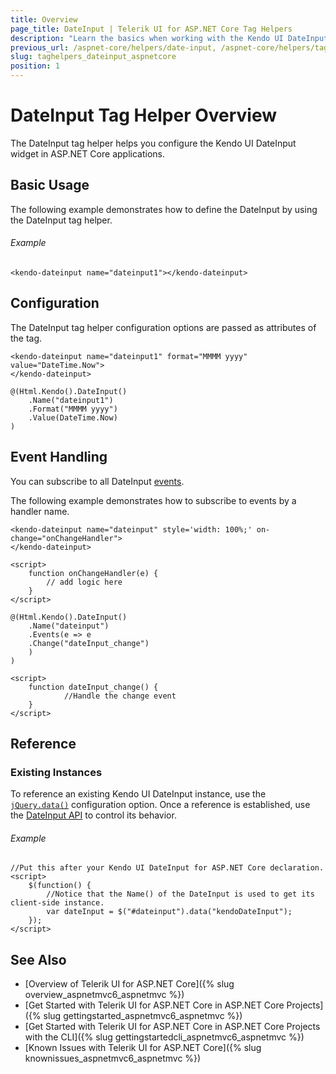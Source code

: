 ```yaml
---
title: Overview
page_title: DateInput | Telerik UI for ASP.NET Core Tag Helpers
description: "Learn the basics when working with the Kendo UI DateInput tag helper for ASP.NET Core (MVC 6 or ASP.NET Core MVC)."
previous_url: /aspnet-core/helpers/date-input, /aspnet-core/helpers/tag-helpers/date-input
slug: taghelpers_dateinput_aspnetcore
position: 1
---
```


# DateInput Tag Helper Overview

The DateInput tag helper helps you configure the Kendo UI DateInput widget in ASP.NET Core applications.

## Basic Usage

The following example demonstrates how to define the DateInput by using the DateInput tag helper.

###### Example

    <kendo-dateinput name="dateinput1"></kendo-dateinput>

## Configuration

The DateInput tag helper configuration options are passed as attributes of the tag.

```tagHelper
<kendo-dateinput name="dateinput1" format="MMMM yyyy" value="DateTime.Now">
</kendo-dateinput>
```
```cshtml
@(Html.Kendo().DateInput()
    .Name("dateinput1")
    .Format("MMMM yyyy")
    .Value(DateTime.Now)
)
```


## Event Handling

You can subscribe to all DateInput [events](http://docs.telerik.com/kendo-ui/api/javascript/ui/dateinput#events).

The following example demonstrates how to subscribe to events by a handler name.

```tagHelper
<kendo-dateinput name="dateinput" style='width: 100%;' on-change="onChangeHandler">
</kendo-dateinput>

<script>
    function onChangeHandler(e) {
        // add logic here
    }
</script>
```
```Razor
@(Html.Kendo().DateInput()
    .Name("dateinput")
    .Events(e => e
    .Change("dateInput_change")
    )
)

<script>
    function dateInput_change() {
            //Handle the change event
    }
</script>
```


## Reference

### Existing Instances

To reference an existing Kendo UI DateInput instance, use the [`jQuery.data()`](http://api.jquery.com/jQuery.data/) configuration option. Once a reference is established, use the [DateInput API](http://docs.telerik.com/kendo-ui/api/javascript/ui/dateinput#methods) to control its behavior.

###### Example

    //Put this after your Kendo UI DateInput for ASP.NET Core declaration.
    <script>
        $(function() {
            //Notice that the Name() of the DateInput is used to get its client-side instance.
            var dateInput = $("#dateinput").data("kendoDateInput");
        });
    </script>


## See Also

* [Overview of Telerik UI for ASP.NET Core]({% slug overview_aspnetmvc6_aspnetmvc %})
* [Get Started with Telerik UI for ASP.NET Core in ASP.NET Core Projects]({% slug gettingstarted_aspnetmvc6_aspnetmvc %})
* [Get Started with Telerik UI for ASP.NET Core in ASP.NET Core Projects with the CLI]({% slug gettingstartedcli_aspnetmvc6_aspnetmvc %})
* [Known Issues with Telerik UI for ASP.NET Core]({% slug knownissues_aspnetmvc6_aspnetmvc %})
